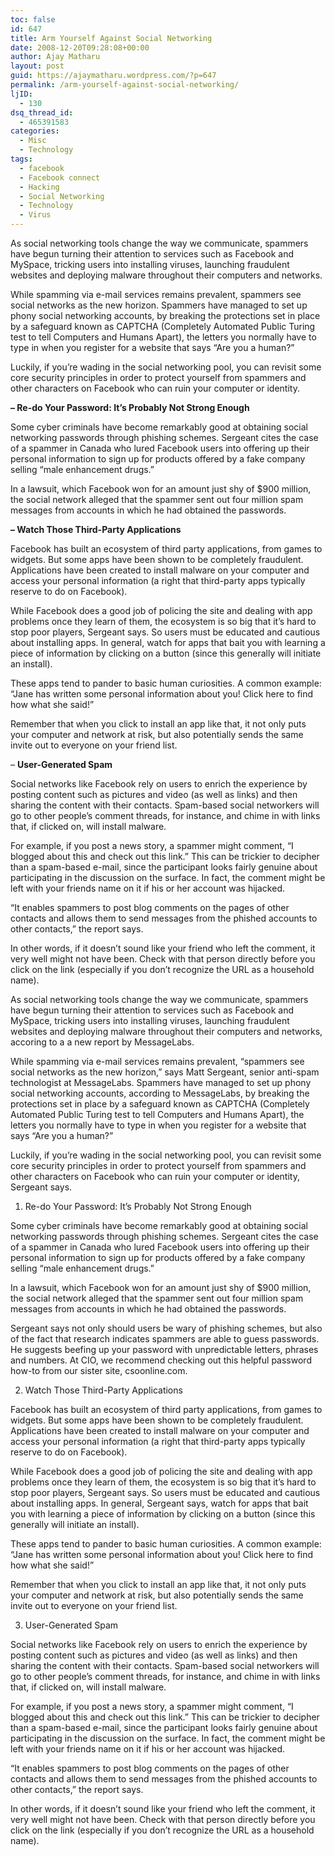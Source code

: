 ```yaml
---
toc: false
id: 647
title: Arm Yourself Against Social Networking
date: 2008-12-20T09:28:08+00:00
author: Ajay Matharu
layout: post
guid: https://ajaymatharu.wordpress.com/?p=647
permalink: /arm-yourself-against-social-networking/
ljID:
  - 130
dsq_thread_id:
  - 465391583
categories:
  - Misc
  - Technology
tags:
  - facebook
  - Facebook connect
  - Hacking
  - Social Networking
  - Technology
  - Virus
---
```

As social networking tools change the way we communicate, spammers have begun turning their attention to services such as Facebook and MySpace, tricking users into installing viruses, launching fraudulent websites and deploying malware throughout their computers and networks.

While spamming via e-mail services remains prevalent, spammers see social networks as the new horizon. Spammers have managed to set up phony social networking accounts, by breaking the protections set in place by a safeguard known as CAPTCHA (Completely Automated Public Turing test to tell Computers and Humans Apart), the letters you normally have to type in when you register for a website that says &#8220;Are you a human?&#8221;

Luckily, if you&#8217;re wading in the social networking pool, you can revisit some core security principles in order to protect yourself from spammers and other characters on Facebook who can ruin your computer or identity.

**&#8211; Re-do Your Password: It&#8217;s Probably Not Strong Enough**

Some cyber criminals have become remarkably good at obtaining social networking passwords through phishing schemes. Sergeant cites the case of a spammer in Canada who lured Facebook users into offering up their personal information to sign up for products offered by a fake company selling &#8220;male enhancement drugs.&#8221;

In a lawsuit, which Facebook won for an amount just shy of $900 million, the social network alleged that the spammer sent out four million spam messages from accounts in which he had obtained the passwords.

**&#8211; Watch Those Third-Party Applications**

Facebook has built an ecosystem of third party applications, from games to widgets. But some apps have been shown to be completely fraudulent. Applications have been created to install malware on your computer and access your personal information (a right that third-party apps typically reserve to do on Facebook).

While Facebook does a good job of policing the site and dealing with app problems once they learn of them, the ecosystem is so big that it&#8217;s hard to stop poor players, Sergeant says. So users must be educated and cautious about installing apps. In general, watch for apps that bait you with learning a piece of information by clicking on a button (since this generally will initiate an install).

These apps tend to pander to basic human curiosities. A common example: &#8220;Jane has written some personal information about you! Click here to find how what she said!&#8221;

Remember that when you click to install an app like that, it not only puts your computer and network at risk, but also potentially sends the same invite out to everyone on your friend list.

&#8211; **User-Generated Spam**

Social networks like Facebook rely on users to enrich the experience by posting content such as pictures and video (as well as links) and then sharing the content with their contacts. Spam-based social networkers will go to other people&#8217;s comment threads, for instance, and chime in with links that, if clicked on, will install malware.

For example, if you post a news story, a spammer might comment, &#8220;I blogged about this and check out this link.&#8221; This can be trickier to decipher than a spam-based e-mail, since the participant looks fairly genuine about participating in the discussion on the surface. In fact, the comment might be left with your friends name on it if his or her account was hijacked.

&#8220;It enables spammers to post blog comments on the pages of other contacts and allows them to send messages from the phished accounts to other contacts,&#8221; the report says.

In other words, if it doesn&#8217;t sound like your friend who left the comment, it very well might not have been. Check with that person directly before you click on the link (especially if you don&#8217;t recognize the URL as a household name).

As social networking tools change the way we communicate, spammers have begun turning their attention to services such as Facebook and MySpace, tricking users into installing viruses, launching fraudulent websites and deploying malware throughout their computers and networks, accoring to a a new report by MessageLabs.

While spamming via e-mail services remains prevalent, &#8220;spammers see social networks as the new horizon,&#8221; says Matt Sergeant, senior anti-spam technologist at MessageLabs. Spammers have managed to set up phony social networking accounts, according to MessageLabs, by breaking the protections set in place by a safeguard known as CAPTCHA (Completely Automated Public Turing test to tell Computers and Humans Apart), the letters you normally have to type in when you register for a website that says &#8220;Are you a human?&#8221;

Luckily, if you&#8217;re wading in the social networking pool, you can revisit some core security principles in order to protect yourself from spammers and other characters on Facebook who can ruin your computer or identity, Sergeant says.
  
1. Re-do Your Password: It&#8217;s Probably Not Strong Enough

Some cyber criminals have become remarkably good at obtaining social networking passwords through phishing schemes. Sergeant cites the case of a spammer in Canada who lured Facebook users into offering up their personal information to sign up for products offered by a fake company selling &#8220;male enhancement drugs.&#8221;

In a lawsuit, which Facebook won for an amount just shy of $900 million, the social network alleged that the spammer sent out four million spam messages from accounts in which he had obtained the passwords.

Sergeant says not only should users be wary of phishing schemes, but also of the fact that research indicates spammers are able to guess passwords. He suggests beefing up your password with unpredictable letters, phrases and numbers. At CIO, we recommend checking out this helpful password how-to from our sister site, csoonline.com.
  
2. Watch Those Third-Party Applications

Facebook has built an ecosystem of third party applications, from games to widgets. But some apps have been shown to be completely fraudulent. Applications have been created to install malware on your computer and access your personal information (a right that third-party apps typically reserve to do on Facebook).

While Facebook does a good job of policing the site and dealing with app problems once they learn of them, the ecosystem is so big that it&#8217;s hard to stop poor players, Sergeant says. So users must be educated and cautious about installing apps. In general, Sergeant says, watch for apps that bait you with learning a piece of information by clicking on a button (since this generally will initiate an install).

These apps tend to pander to basic human curiosities. A common example: &#8220;Jane has written some personal information about you! Click here to find how what she said!&#8221;

Remember that when you click to install an app like that, it not only puts your computer and network at risk, but also potentially sends the same invite out to everyone on your friend list.
  
3. User-Generated Spam

Social networks like Facebook rely on users to enrich the experience by posting content such as pictures and video (as well as links) and then sharing the content with their contacts. Spam-based social networkers will go to other people&#8217;s comment threads, for instance, and chime in with links that, if clicked on, will install malware.

For example, if you post a news story, a spammer might comment, &#8220;I blogged about this and check out this link.&#8221; This can be trickier to decipher than a spam-based e-mail, since the participant looks fairly genuine about participating in the discussion on the surface. In fact, the comment might be left with your friends name on it if his or her account was hijacked.

&#8220;It enables spammers to post blog comments on the pages of other contacts and allows them to send messages from the phished accounts to other contacts,&#8221; the report says.

In other words, if it doesn&#8217;t sound like your friend who left the comment, it very well might not have been. Check with that person directly before you click on the link (especially if you don&#8217;t recognize the URL as a household name).

